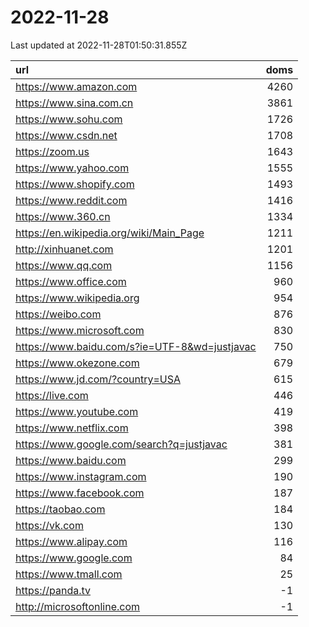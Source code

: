 # 2022-11-28

<!-- BEGIN -->
Last updated at 2022-11-28T01:50:31.855Z

url | doms
:- | -:
https://www.amazon.com | 4260
https://www.sina.com.cn | 3861
https://www.sohu.com | 1726
https://www.csdn.net | 1708
https://zoom.us | 1643
https://www.yahoo.com | 1555
https://www.shopify.com | 1493
https://www.reddit.com | 1416
https://www.360.cn | 1334
https://en.wikipedia.org/wiki/Main_Page | 1211
http://xinhuanet.com | 1201
https://www.qq.com | 1156
https://www.office.com | 960
https://www.wikipedia.org | 954
https://weibo.com | 876
https://www.microsoft.com | 830
https://www.baidu.com/s?ie=UTF-8&wd=justjavac | 750
https://www.okezone.com | 679
https://www.jd.com/?country=USA | 615
https://live.com | 446
https://www.youtube.com | 419
https://www.netflix.com | 398
https://www.google.com/search?q=justjavac | 381
https://www.baidu.com | 299
https://www.instagram.com | 190
https://www.facebook.com | 187
https://taobao.com | 184
https://vk.com | 130
https://www.alipay.com | 116
https://www.google.com | 84
https://www.tmall.com | 25
https://panda.tv | -1
http://microsoftonline.com | -1
<!-- END -->
